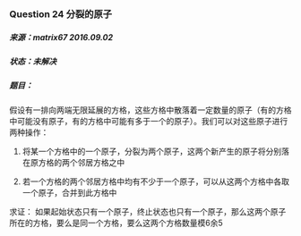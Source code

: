 ### Question 24 分裂的原子

##### 来源：matrix67 2016.09.02

##### 状态：未解决

##### 题目：

​    假设有一排向两端无限延展的方格，这些方格中散落着一定数量的原子（有的方格中可能没有原子，有的方格中可能有多于一个的原子）。我们可以对这些原子进行两种操作：

1. 将某一个方格中的一个原子，分裂为两个原子，这两个新产生的原子将分别落在原方格的两个邻居方格之中

2. 若一个方格的两个邻居方格中均有不少于一个原子，可以从这两个方格中各取一个原子，合并到此方格中

求证： 如果起始状态只有一个原子，终止状态也只有一个原子，那么这两个原子所在的方格，要么是同一个方格，要么这两个方格数量模6余5

